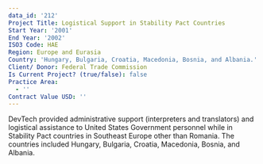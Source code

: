 ```yaml
---
data_id: '212'
Project Title: Logistical Support in Stability Pact Countries
Start Year: '2001'
End Year: '2002'
ISO3 Code: HAE
Region: Europe and Eurasia
Country: 'Hungary, Bulgaria, Croatia, Macedonia, Bosnia, and Albania.'
Client/ Donor: Federal Trade Commission
Is Current Project? (true/false): false
Practice Area:
  - ''
Contract Value USD: ''
---
```

DevTech provided administrative support (interpreters and translators) and logistical assistance to United States Government personnel while in Stability Pact countries in Southeast Europe other than Romania. The countries included Hungary, Bulgaria, Croatia, Macedonia, Bosnia, and Albania.